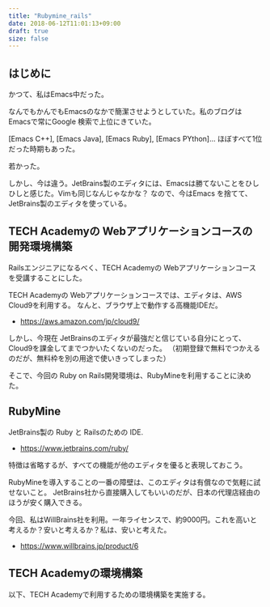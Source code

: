 ```yaml
---
title: "Rubymine_rails"
date: 2018-06-12T11:01:13+09:00
draft: true
size: false
---
```


## はじめに
かつて、私はEmacs中だった。

なんでもかんでもEmacsのなかで簡潔させようとしていた。私のブログはEmacsで常にGoogle 検索で上位にきていた。

[Emacs C++], [Emacs Java], [Emacs Ruby], [Emacs PYthon]... ほぼすべて1位だった時期もあった。

若かった。

しかし、今は違う。JetBrains製のエディタには、Emacsは勝てないことをひしひしと感じた。Vimも同じなんじゃなかな？
なので、今はEmacs を捨てて、JetBrains製のエディタを使っている。

## TECH Academyの Webアプリケーションコースの開発環境構築
Railsエンジニアになるべく、TECH Academyの Webアプリケーションコースを受講することにした。

TECH Academyの Webアプリケーションコースでは、エディタは、AWS Cloud9を利用する。
なんと、ブラウザ上で動作する高機能IDEだ。

- https://aws.amazon.com/jp/cloud9/


しかし、今現在 JetBrainsのエディタが最強だと信じている自分にとって、
Cloud9を課金してまでつかいたくないのだった。
（初期登録で無料でつかえるのだが、無料枠を別の用途で使いきってしまった）

そこで、今回の Ruby on Rails開発環境は、RubyMineを利用することに決めた。

## RubyMine
JetBrains製の Ruby と Railsのための IDE.

- https://www.jetbrains.com/ruby/

特徴は省略するが、すべての機能が他のエディタを優ると表現しておこう。

RubyMineを導入することの一番の障壁は、このエディタは有償なので気軽に試せないこと。
JetBrains社から直接購入してもいいのだが、日本の代理店経由のほうが安く購入できる。

今回、私はWillBrains社を利用。一年ライセンスで、約9000円。これを高いと考えるか？安いと考えるか？私は、安いと考えた。

- https://www.willbrains.jp/product/6

## TECH Academyの環境構築
以下、TECH Academyで利用するための環境構築を実施する。



